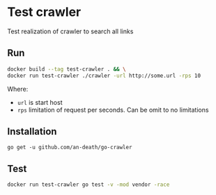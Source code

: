 # Test crawler

Test realization of crawler to search all links

## Run 

```bash
docker build --tag test-crawler . && \
docker run test-crawler ./crawler -url http://some.url -rps 10
```
Where:
 - `url` is start host 
 - `rps` limitation of request per seconds.  Can be omit to no limitations

## Installation

```
go get -u github.com/an-death/go-crawler
```
## Test
```bash
docker run test-crawler go test -v -mod vendor -race
```